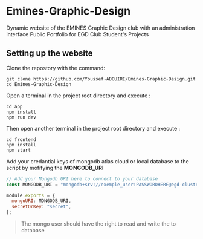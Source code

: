 # Emines-Graphic-Design

Dynamic website of the EMINES Graphic Design club with an administration interface
Public Portfolio for EGD Club Student's Projects

## Setting up the website

Clone the repostory with the command:
```
git clone https://github.com/Youssef-ADOUIRI/Emines-Graphic-Design.git
cd Emines-Graphic-Design
```

Open a terminal in the project root directory and execute :
```
cd app
npm install
npm run dev
```
Then open another terminal in the project root directory and execute :
```
cd frontend
npm install
npm start
```
Add your credantial keys of mongodb atlas cloud or local database to the script by mofifying the **MONGODB_URI**
```jsx
// Add your Mongodb URI here to connect to your database
const MONGODB_URI = "mongodb+srv://exemple_user:PASSWORDHERE@egd-cluster.exemple.mongodb.net/?retryWrites=true&w=majority"

module.exports = {
  mongoURI: MONGODB_URI,
  secretOrKey: "secret",
};
```
> The mongo user should have the right to read and write the to database
